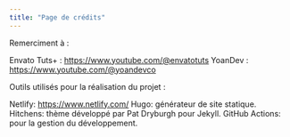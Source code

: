 ```yaml
---
title: "Page de crédits"
---
```


Remerciment à : 

Envato Tuts+ : https://www.youtube.com/@envatotuts 
YoanDev : https://www.youtube.com/@yoandevco


Outils utilisés pour la réalisation du projet : 

Netlify: https://www.netlify.com/
Hugo: générateur de site statique.
Hitchens: thème développé par Pat Dryburgh pour Jekyll.
GitHub Actions: pour la gestion du développement.
